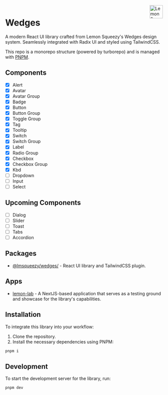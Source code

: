 <a href="https://lemonsqueezy.com/" target="_blank">
    <img src="https://avatars.githubusercontent.com/u/129315959?s=84" alt="Lemon Squeezy Logo" title="Lemon Squeezy" align="right" 
height="42" />
</a>

# Wedges

A modern React UI library crafted from Lemon Squeezy's Wedges design system. Seamlessly integrated with Radix UI and styled using TailwindCSS.

This repo is a monorepo structure (powered by turborepo) and is managed with [PNPM](https://pnpm.io/).

## Components
- [x] Alert
- [x] Avatar
- [x] Avatar Group
- [x] Badge
- [x] Button
- [x] Button Group
- [x] Toggle Group
- [x] Tag
- [x] Tooltip
- [x] Switch
- [x] Switch Group
- [x] Label
- [x] Radio Group
- [x] Checkbox
- [x] Checkbox Group
- [x] Kbd
- [ ] Dropdown
- [ ] Input
- [ ] Select

## Upcoming Components
- [ ] Dialog
- [ ] Slider
- [ ] Toast
- [ ] Tabs
- [ ] Accordion

## Packages

- [@lmsqueezy/wedges/](./packages/wedges) - React UI library and TailwindCSS plugin.

## Apps

- [lemon-lab](./apps/lemon-lab) - A NextJS-based application that serves as a testing ground and showcase for the library's capabilities.

## Installation

To integrate this library into your workflow:

1. Clone the repository.
2. Install the necessary dependencies using PNPM:

```bash
pnpm i
```

## Development

To start the development server for the library, run:

```bash
pnpm dev
```
